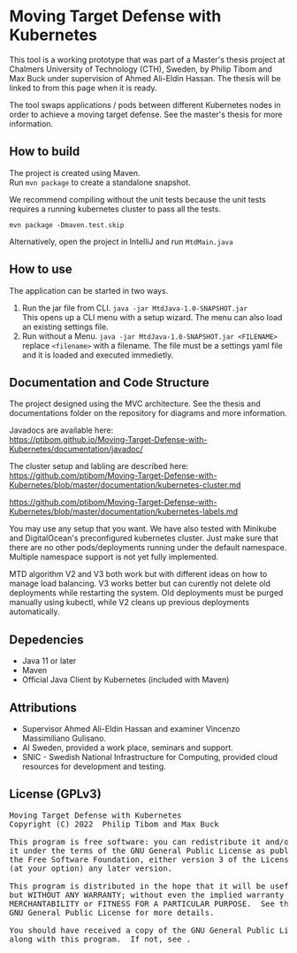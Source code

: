 # Moving Target Defense with Kubernetes
This tool is a working prototype that was part of a Master's thesis project at Chalmers University of Technology (CTH), Sweden, by Philip Tibom and Max Buck under supervision of Ahmed Ali-Eldin Hassan. The thesis will be linked to from this page when it is ready.

The tool swaps applications / pods between different Kubernetes nodes in order to achieve a moving target defense. See the master's thesis for more information.

## How to build
The project is created using Maven.  
Run `mvn package` to create a standalone snapshot.

We recommend compiling without the unit tests because the unit tests requires a running kubernetes cluster to pass all the tests.
```
mvn package -Dmaven.test.skip
```

Alternatively, open the project in IntelliJ and run `MtdMain.java`

## How to use
The application can be started in two ways.

1. Run the jar file from CLI. `java -jar MtdJava-1.0-SNAPSHOT.jar`  
This opens up a CLI menu with a setup wizard. The menu can also load an existing settings file.
2. Run without a Menu. `java -jar MtdJava-1.0-SNAPSHOT.jar <FILENAME>` replace  `<filename>` with a filename. The file must be a settings yaml file and it is loaded and executed immedietly.

## Documentation and Code Structure
The project designed using the MVC architecture. See the thesis and documentations folder on the repository for diagrams and more information.

Javadocs are available here:  
https://ptibom.github.io/Moving-Target-Defense-with-Kubernetes/documentation/javadoc/

The cluster setup and labling are described here:  
https://github.com/ptibom/Moving-Target-Defense-with-Kubernetes/blob/master/documentation/kubernetes-cluster.md

https://github.com/ptibom/Moving-Target-Defense-with-Kubernetes/blob/master/documentation/kubernetes-labels.md

You may use any setup that you want. We have also tested with Minikube and DigitalOcean's preconfigured kubernetes cluster. Just make sure that there are no other pods/deployments running under the default namespace. Multiple namespace support is not yet fully implemented.

MTD algorithm V2 and V3 both work but with different ideas on how to manage load balancing. V3 works better but can curently not delete old deployments while restarting the system. Old deployments must be purged manually using kubectl, while V2 cleans up previous deployments automatically.

## Depedencies
* Java 11 or later
* Maven
* Official Java Client by Kubernetes (included with Maven)

## Attributions
* Supervisor Ahmed Ali-Eldin Hassan and examiner Vincenzo Massimiliano Gulisano.
* AI Sweden, provided a work place, seminars and support.
* SNIC - Swedish National Infrastructure for Computing, provided cloud resources for development and testing.

## License (GPLv3)
<pre>
Moving Target Defense with Kubernetes
Copyright (C) 2022  Philip Tibom and Max Buck

This program is free software: you can redistribute it and/or modify
it under the terms of the GNU General Public License as published by
the Free Software Foundation, either version 3 of the License, or
(at your option) any later version.

This program is distributed in the hope that it will be useful,
but WITHOUT ANY WARRANTY; without even the implied warranty of
MERCHANTABILITY or FITNESS FOR A PARTICULAR PURPOSE.  See the
GNU General Public License for more details.

You should have received a copy of the GNU General Public License
along with this program.  If not, see <https://www.gnu.org/licenses/>.
</pre>
